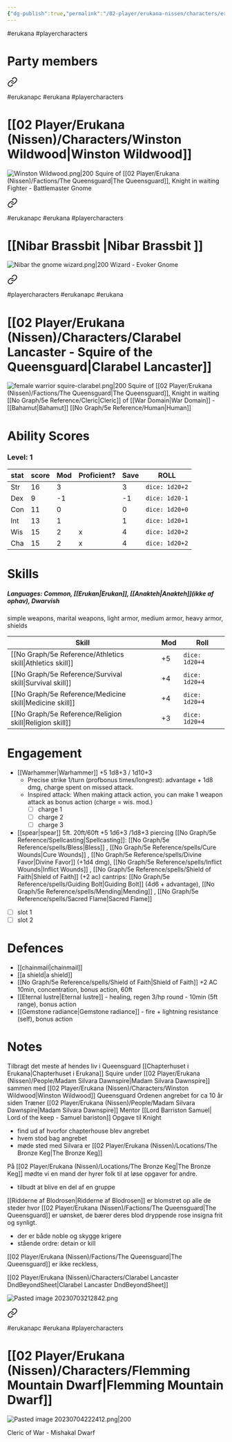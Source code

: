 ```yaml
---
{"dg-publish":true,"permalink":"/02-player/erukana-nissen/characters/erukana-party-characters/"}
---
```


#erukana #playercharacters 

# Party members


<div class="transclusion internal-embed is-loaded"><a class="markdown-embed-link" href="/02-player/erukana-nissen/characters/winston-wildwood/#winston-wildwood" aria-label="Open link"><svg xmlns="http://www.w3.org/2000/svg" width="24" height="24" viewBox="0 0 24 24" fill="none" stroke="currentColor" stroke-width="2" stroke-linecap="round" stroke-linejoin="round" class="svg-icon lucide-link"><path d="M10 13a5 5 0 0 0 7.54.54l3-3a5 5 0 0 0-7.07-7.07l-1.72 1.71"></path><path d="M14 11a5 5 0 0 0-7.54-.54l-3 3a5 5 0 0 0 7.07 7.07l1.71-1.71"></path></svg></a><div class="markdown-embed">




#erukanapc #erukana #playercharacters 

# [[02 Player/Erukana (Nissen)/Characters/Winston Wildwood\|Winston Wildwood]] 

![Winston Wildwood.png|200](/img/user/10%20Attachments/Winston%20Wildwood.png)
Squire of [[02 Player/Erukana (Nissen)/Factions/The Queensguard\|The Queensguard]], Knight in waiting 
Fighter - Battlemaster 
Gnome 


</div></div>

<div class="transclusion internal-embed is-loaded"><a class="markdown-embed-link" href="/02-player/erukana-nissen/characters/nibar-brassbit/#nibar-brassbit" aria-label="Open link"><svg xmlns="http://www.w3.org/2000/svg" width="24" height="24" viewBox="0 0 24 24" fill="none" stroke="currentColor" stroke-width="2" stroke-linecap="round" stroke-linejoin="round" class="svg-icon lucide-link"><path d="M10 13a5 5 0 0 0 7.54.54l3-3a5 5 0 0 0-7.07-7.07l-1.72 1.71"></path><path d="M14 11a5 5 0 0 0-7.54-.54l-3 3a5 5 0 0 0 7.07 7.07l1.71-1.71"></path></svg></a><div class="markdown-embed">




#erukanapc #erukana #playercharacters 

# [[Nibar Brassbit \|Nibar Brassbit ]]

![Nibar the gnome wizard.png|200](/img/user/10%20Attachments/Nibar%20the%20gnome%20wizard.png)
Wizard - Evoker 
Gnome 

</div></div>

<div class="transclusion internal-embed is-loaded"><a class="markdown-embed-link" href="/02-player/erukana-nissen/characters/clarabel-lancaster-squire-of-the-queensguard/#clarabel-lancaster-squire-of-the-queensguard-clarabel-lancaster" aria-label="Open link"><svg xmlns="http://www.w3.org/2000/svg" width="24" height="24" viewBox="0 0 24 24" fill="none" stroke="currentColor" stroke-width="2" stroke-linecap="round" stroke-linejoin="round" class="svg-icon lucide-link"><path d="M10 13a5 5 0 0 0 7.54.54l3-3a5 5 0 0 0-7.07-7.07l-1.72 1.71"></path><path d="M14 11a5 5 0 0 0-7.54-.54l-3 3a5 5 0 0 0 7.07 7.07l1.71-1.71"></path></svg></a><div class="markdown-embed">




#playercharacters #erukanapc #erukana 

# [[02 Player/Erukana (Nissen)/Characters/Clarabel Lancaster - Squire of the Queensguard\|Clarabel Lancaster]]
 ![female warrior squire-clarabel.png|200](/img/user/10%20Attachments/female%20warrior%20squire-clarabel.png) 
 Squire of [[02 Player/Erukana (Nissen)/Factions/The Queensguard\|The Queensguard]], Knight in waiting 
 [[No Graph/5e Reference/Cleric\|Cleric]] of [[War Domain\|War Domain]] - [[Bahamut\|Bahamut]]
 [[No Graph/5e Reference/Human\|Human]]  



# Ability Scores
### Level: 1

| stat | score | Mod | Proficient? | Save | ROLL|
| ---- | ----- | --- | ----------- | ---- |---|
| Str  | 16    | 3   |             | 3    | `dice: 1d20+2`
| Dex  | 9     | -1  |             | -1   |`dice: 1d20-1`
| Con  | 11    | 0   |             | 0    |`dice: 1d20+0`
| Int  | 13    | 1   |             | 1    |`dice: 1d20+1`
| Wis  | 15    | 2   | x           | 4    |`dice: 1d20+2`
| Cha  | 15    | 2   | x           | 4    |`dice: 1d20+2`

# Skills 
##### Languages: Common, [[Erukan\|Erukan]], [[Anakteh\|Anakteh]](ikke af ophav), Dwarvish 
simple weapons, marital weapons, light armor, medium armor, heavy armor, shields

| Skill               | Mod | Roll            |
| ------------------- | --- | --------------- |
| [[No Graph/5e Reference/Athletics skill\|Athletics skill]] | +5  | `dice: 1d20+4`  |
| [[No Graph/5e Reference/Survival skill\|Survival skill]]  | +4  | `dice: 1d20+4 ` |
| [[No Graph/5e Reference/Medicine skill\|Medicine skill]]  | +4  | `dice: 1d20+4`  |
| [[No Graph/5e Reference/Religion skill\|Religion skill]]  | +3  | `dice: 1d20+4`  | 

# Engagement

- [[Warhammer\|Warhammer]]  +5  1d8+3 / 1d10+3
	- Precise strike 1/turn (profbonus times/longrest): advantage + 1d8 dmg, charge spent on missed attack.
	- Inspired attack: When making attack action, you can make 1 weapon attack as bonus action  (charge = wis. mod.)
		- [ ] charge 1
		- [ ] charge 2
		- [ ] charge 3
- [[spear\|spear]] 5ft. 20ft/60ft +5 1d6+3 /1d8+3 piercing
[[No Graph/5e Reference/Spellcasting\|Spellcasting]]: [[No Graph/5e Reference/spells/Bless\|Bless]] , [[No Graph/5e Reference/spells/Cure Wounds\|Cure Wounds]] , [[No Graph/5e Reference/spells/Divine Favor\|Divine Favor]] (+1d4 dmg), [[No Graph/5e Reference/spells/Inflict Wounds\|Inflict Wounds]] , [[No Graph/5e Reference/spells/Shield of Faith\|Shield of Faith]] (+2 ac)
cantrips: [[No Graph/5e Reference/spells/Guiding Bolt\|Guiding Bolt]] (4d6 + advantage), [[No Graph/5e Reference/spells/Mending\|Mending]] , [[No Graph/5e Reference/spells/Sacred Flame\|Sacred Flame]] 
- [ ] slot 1
- [ ] slot 2

# Defences 

- [[chainmail\|chainmail]]
- [[a shield\|a shield]]
- [[No Graph/5e Reference/spells/Shield of Faith\|Shield of Faith]]  +2 AC 10min, concentration, bonus action, 60ft
- [[Eternal lustre\|Eternal lustre]] - healing, regen 3/hp round - 10min  (5ft range), bonus action
- [[Gemstone radiance\|Gemstone radiance]] - fire + lightning resistance (self), bonus action 

# Notes 

Tilbragt det meste af hendes liv i Queensguard [[Chapterhuset i Erukana\|Chapterhuset i Erukana]]
Squire under [[02 Player/Erukana (Nissen)/People/Madam Silvara Dawnspire\|Madam Silvara Dawnspire]] sammen med [[02 Player/Erukana (Nissen)/Characters/Winston Wildwood\|Winston Wildwood]]
Queensguard Ordenen angrebet for ca 10 år siden
Træner [[02 Player/Erukana (Nissen)/People/Madam Silvara Dawnspire\|Madam Silvara Dawnspire]]
Mentor [[Lord Barriston Samuel\| Lord of the keep - Samuel bariston]]
Opgave til Knight
- find ud af hvorfor chapterhouse blev angrebet
- hvem stod bag angrebet 
- møde sted med Silvara er [[02 Player/Erukana (Nissen)/Locations/The Bronze Keg\|The Bronze Keg]]

På [[02 Player/Erukana (Nissen)/Locations/The Bronze Keg\|The Bronze Keg]] mødte vi en mand der hyrer folk til at løse opgaver for andre.
- tilbudt at blive en del af en gruppe 

[[Ridderne af Blodrosen\|Ridderne af Blodrosen]]  er blomstret op alle de steder hvor [[02 Player/Erukana (Nissen)/Factions/The Queensguard\|The Queensguard]] er uønsket, de bærer deres blod dryppende rose insigna frit og synligt.
- der er både noble og skygge krigere
- stående ordre: detain or kill 

[[02 Player/Erukana (Nissen)/Factions/The Queensguard\|The Queensguard]]  er ikke reckless, 

[[02 Player/Erukana (Nissen)/Characters/Clarabel Lancaster DndBeyondSheet\|Clarabel Lancaster DndBeyondSheet]]

![Pasted image 20230703212842.png](/img/user/10%20Attachments/Pasted%20image%2020230703212842.png)



</div></div>

<div class="transclusion internal-embed is-loaded"><a class="markdown-embed-link" href="/02-player/erukana-nissen/characters/flemming-mountain-dwarf/#flemming-mountain-dwarf" aria-label="Open link"><svg xmlns="http://www.w3.org/2000/svg" width="24" height="24" viewBox="0 0 24 24" fill="none" stroke="currentColor" stroke-width="2" stroke-linecap="round" stroke-linejoin="round" class="svg-icon lucide-link"><path d="M10 13a5 5 0 0 0 7.54.54l3-3a5 5 0 0 0-7.07-7.07l-1.72 1.71"></path><path d="M14 11a5 5 0 0 0-7.54-.54l-3 3a5 5 0 0 0 7.07 7.07l1.71-1.71"></path></svg></a><div class="markdown-embed">




#erukanapc #erukana #playercharacters 

# [[02 Player/Erukana (Nissen)/Characters/Flemming Mountain Dwarf\|Flemming Mountain Dwarf]]

![Pasted image 20230704222412.png|200](/img/user/10%20Attachments/Pasted%20image%2020230704222412.png)

Cleric of War - Mishakal 
Dwarf 

</div></div>
